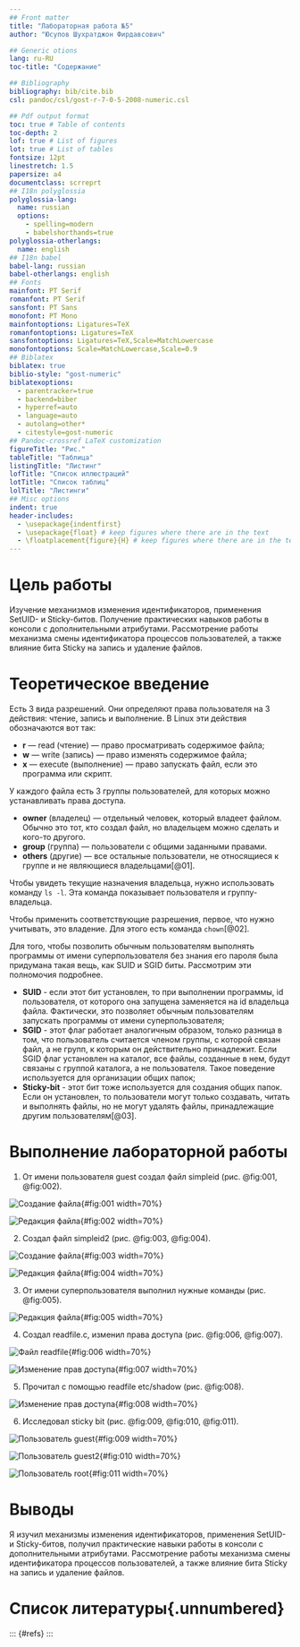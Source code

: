 ```yaml
---
## Front matter
title: "Лабораторная работа №5"
author: "Юсупов Шухратджон Фирдавсович"

## Generic otions
lang: ru-RU
toc-title: "Содержание"

## Bibliography
bibliography: bib/cite.bib
csl: pandoc/csl/gost-r-7-0-5-2008-numeric.csl

## Pdf output format
toc: true # Table of contents
toc-depth: 2
lof: true # List of figures
lot: true # List of tables
fontsize: 12pt
linestretch: 1.5
papersize: a4
documentclass: scrreprt
## I18n polyglossia
polyglossia-lang:
  name: russian
  options:
	- spelling=modern
	- babelshorthands=true
polyglossia-otherlangs:
  name: english
## I18n babel
babel-lang: russian
babel-otherlangs: english
## Fonts
mainfont: PT Serif
romanfont: PT Serif
sansfont: PT Sans
monofont: PT Mono
mainfontoptions: Ligatures=TeX
romanfontoptions: Ligatures=TeX
sansfontoptions: Ligatures=TeX,Scale=MatchLowercase
monofontoptions: Scale=MatchLowercase,Scale=0.9
## Biblatex
biblatex: true
biblio-style: "gost-numeric"
biblatexoptions:
  - parentracker=true
  - backend=biber
  - hyperref=auto
  - language=auto
  - autolang=other*
  - citestyle=gost-numeric
## Pandoc-crossref LaTeX customization
figureTitle: "Рис."
tableTitle: "Таблица"
listingTitle: "Листинг"
lofTitle: "Список иллюстраций"
lotTitle: "Список таблиц"
lolTitle: "Листинги"
## Misc options
indent: true
header-includes:
  - \usepackage{indentfirst}
  - \usepackage{float} # keep figures where there are in the text
  - \floatplacement{figure}{H} # keep figures where there are in the text
---
```


# Цель работы

Изучение механизмов изменения идентификаторов, применения
SetUID- и Sticky-битов. Получение практических навыков работы в консоли с дополнительными атрибутами. Рассмотрение работы механизма
смены идентификатора процессов пользователей, а также влияние бита
Sticky на запись и удаление файлов.

# Теоретическое введение

Есть 3 вида разрешений. Они определяют права пользователя на 3 действия: чтение, запись и выполнение. В Linux эти действия обозначаются вот так:

- **r** — read (чтение) — право просматривать содержимое файла;
- **w** — write (запись) — право изменять содержимое файла;
- **x** — execute (выполнение) — право запускать файл, если это программа или скрипт.

У каждого файла есть 3 группы пользователей, для которых можно устанавливать права доступа. 

- **owner** (владелец) — отдельный человек, который владеет файлом. Обычно это тот, кто создал файл, но владельцем можно сделать и кого-то другого.
- **group** (группа) — пользователи с общими заданными правами.
- **others** (другие) — все остальные пользователи, не относящиеся к группе и не являющиеся владельцами[@01]. 

Чтобы увидеть текущие назначения владельца, нужно использовать команду ```ls -l```. Эта команда показывает пользователя и группу-владельца.

Чтобы применить соответствующие разрешения, первое, что нужно учитывать, это владение. Для этого есть команда ```chown```[@02].

Для того, чтобы позволить обычным пользователям выполнять программы от имени суперпользователя без знания его пароля была придумана такая вещь, как SUID и SGID биты. Рассмотрим эти полномочия подробнее.

- **SUID** - если этот бит установлен, то при выполнении программы, id пользователя, от которого она запущена заменяется на id владельца файла. Фактически, это позволяет обычным пользователям запускать программы от имени суперпользователя;
- **SGID** - этот флаг работает аналогичным образом, только разница в том, что пользователь считается членом группы, с которой связан файл, а не групп, к которым он действительно принадлежит. Если SGID флаг установлен на каталог, все файлы, созданные в нем, будут связаны с группой каталога, а не пользователя. Такое поведение используется для организации общих папок;
- **Sticky-bit** - этот бит тоже используется для создания общих папок. Если он установлен, то пользователи могут только создавать, читать и выполнять файлы, но не могут удалять файлы, принадлежащие другим пользователям[@03].

# Выполнение лабораторной работы

1. От имени пользователя guest создал файл simpleid (рис. @fig:001, @fig:002).

![Создание файла](image/lab05_1.png){#fig:001 width=70%}

![Редакция файла](image/lab05_2.png){#fig:002 width=70%}

2. Cоздал файл simpleid2 (рис. @fig:003, @fig:004).

![Создание файла](image/lab05_6.png){#fig:003 width=70%}

![Редакция файла](image/lab05_3.png){#fig:004 width=70%}

3. От имени суперпользователя выполнил нужные команды (рис. @fig:005).

![Редакция файла](image/lab05_4.png){#fig:005 width=70%}

4. Создал readfile.c, изменил права доступа (рис. @fig:006, @fig:007).

![Файл readfile](image/lab05_7.png){#fig:006 width=70%}

![Изменение прав доступа](image/lab05_8.png){#fig:007 width=70%}

5. Прочитал с помощью readfile etc/shadow (рис. @fig:008).

![Изменение прав доступа](image/lab05_10.png){#fig:008 width=70%}

6. Исследовал sticky bit (рис. @fig:009, @fig:010, @fig:011).

![Пользователь guest](image/lab05_s1.png){#fig:009 width=70%} 

![Пользователь guest2](image/lab05_s2.png){#fig:010 width=70%} 

![Пользователь root](image/lab05_s3.png){#fig:011 width=70%} 

# Выводы

Я изучил механизмы изменения идентификаторов, применения SetUID- и Sticky-битов, получил практические навыки работы в консоли с дополнительными атрибутами. Рассмотрение работы механизма
смены идентификатора процессов пользователей, а также влияние бита Sticky на запись и удаление файлов.

# Список литературы{.unnumbered}

::: {#refs}
:::
